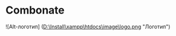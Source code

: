 # Combonate
![Alt-логотип] ([D:\Install\xampp\htdocs\image\logo.png](https://raw.githubusercontent.com/OlyaLazareva/Combonate/main/image/logo.png) "Логотип")
